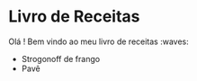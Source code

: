 # Livro de Receitas



Olá ! Bem vindo ao meu livro de receitas :waves:

-  Strogonoff de frango
-  Pavê
